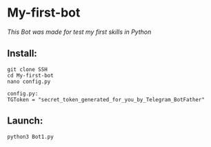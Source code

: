 # My-first-bot

*This Bot was made for test my first skills in Python*

## Install: 
 ```
 git clone SSH 
 cd My-first-bot 
 nano config.py
 
 config.py:
 TGToken = "secret_token_generated_for_you_by_Telegram_BotFather"
 ```
 
## Launch:
  ```python
  python3 Bot1.py 
  ```
